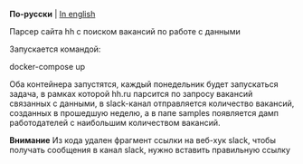 **По-русски** | [In english](README_en.md)

Парсер сайта hh c поиском вакансий по работе с данными

Запускается командой:

  docker-compose up 


Оба контейнера запустятся, 
каждый понедельник будет запускаться задача, в рамках которой hh.ru парсится по запросу вакансий связанных с данными,
в slack-канал отправляется количество вакансий, созданных в прошедшую неделю,
а в папе samples появляется дамп работодателей с наибольшим количеством вакансий.


**Внимание**
Из кода удален фрагмент ссылки на веб-хук slack, чтобы получать сообщения в канал slack, нужно вставить правильную ссылку
